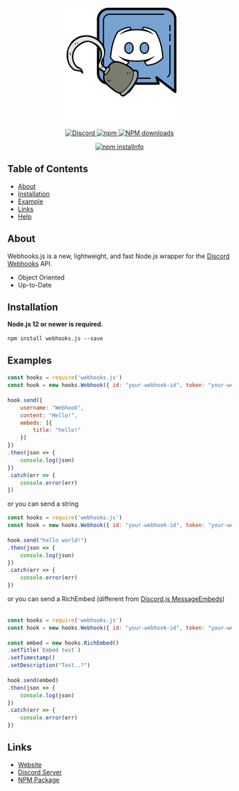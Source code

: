 <div align=center>
    <br>
    <img src="https://raw.githubusercontent.com/FHGDev/Webhooks.js/master/images/hookclient.svg" width=256 height=256 >
    <p> 
        <a href="https://discord.gg/h7sVGsBaHP">
            <img src="https://img.shields.io/discord/798252971590025278?color=7289da&logo=discord&logoColor=white" alt="Discord">
        </a>
        <a href="https://www.npmjs.com/package/webhooks.js">
            <img src="https://img.shields.io/npm/v/webhooks.js.svg" alt="npm">
        </a>
        <a href="https://www.npmjs.com/package/webhooks.js">
            <img src="https://img.shields.io/npm/dt/webhooks.js.svg?maxAge=3600" alt="NPM downloads">
        </a>
    </p>
    <p>
        <a href="https://nodei.co/npm/webhooks.js/"><img src="https://nodei.co/npm/webhooks.js.png?downloads=true&stars=true" alt="npm installnfo" /></a>
    </p>
</div>

## Table of Contents
- [About](#about)
- [Installation](#installation)
- [Example](#example)
- [Links](#links)
- [Help](#help)

## About
Webhooks.js is a new, lightweight, and fast Node.js wrapper for the [Discord Webhooks](https://discord.com/developers/docs/resources/webhook) API.

- Object Oriented
- Up-to-Date

## Installation
**Node.js 12 or newer is required.**

`npm install webhooks.js --save`

## Examples
```js
const hooks = require('webhooks.js')
const hook = new hooks.Webhook({ id: "your-webhook-id", token: "your-webhook-token" })

hook.send({
    username: "Webhook",
    content: "Hello!",
    embeds: [{
        title: "hello!"
    }]
})
.then(json => {
    console.log(json)
})
.catch(err => {
    console.error(err)
})
```

or you can send a string

```js
const hooks = require('webhooks.js')
const hook = new hooks.Webhook({ id: "your-webhook-id", token: "your-webhook-token" })

hook.send("hello world!")
.then(json => {
    console.log(json)
})
.catch(err => {
    console.error(err)
})

```

or you can send a RichEmbed (different from [Discord.js MessageEmbeds](https://discord.js.org/#/docs/main/stable/class/MessageEmbed))

```js

const hooks = require('webhooks.js')
const hook = new hooks.Webhook({ id: "your-webhook-id", token: "your-webhook-token" })

const embed = new hooks.RichEmbed()
.setTitle(`Embed test`)
.setTimestamp()
.setDescription("Test..?")

hook.send(embed)
.then(json => {
    console.log(json)
})
.catch(err => {
    console.error(err)
})
```
## Links
- [Website](https://github.com/FHGDev/Webhooks.js)
- [Discord Server](https://discord.gg/mXN7ahsg9c)
- [NPM Package](https://npmjs.com/package/webhooks.js)